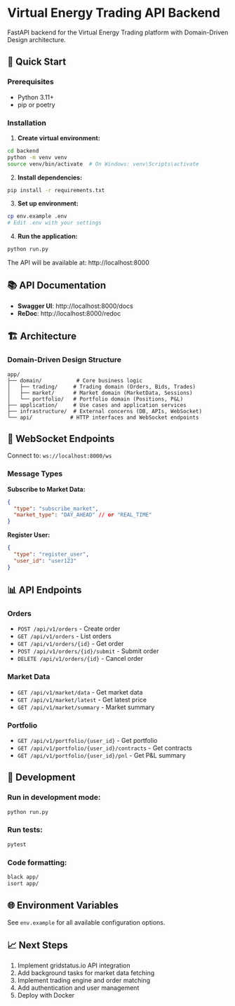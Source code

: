 # Virtual Energy Trading API Backend

FastAPI backend for the Virtual Energy Trading platform with Domain-Driven Design architecture.

## 🚀 Quick Start

### Prerequisites
- Python 3.11+
- pip or poetry

### Installation

1. **Create virtual environment:**
```bash
cd backend
python -m venv venv
source venv/bin/activate  # On Windows: venv\Scripts\activate
```

2. **Install dependencies:**
```bash
pip install -r requirements.txt
```

3. **Set up environment:**
```bash
cp env.example .env
# Edit .env with your settings
```

4. **Run the application:**
```bash
python run.py
```

The API will be available at: http://localhost:8000

## 📚 API Documentation

- **Swagger UI**: http://localhost:8000/docs
- **ReDoc**: http://localhost:8000/redoc

## 🏗️ Architecture

### Domain-Driven Design Structure
```
app/
├── domain/           # Core business logic
│   ├── trading/     # Trading domain (Orders, Bids, Trades)
│   ├── market/      # Market domain (MarketData, Sessions)
│   └── portfolio/   # Portfolio domain (Positions, P&L)
├── application/     # Use cases and application services
├── infrastructure/  # External concerns (DB, APIs, WebSocket)
└── api/            # HTTP interfaces and WebSocket endpoints
```

## 🔌 WebSocket Endpoints

Connect to: `ws://localhost:8000/ws`

### Message Types

**Subscribe to Market Data:**
```json
{
  "type": "subscribe_market",
  "market_type": "DAY_AHEAD" // or "REAL_TIME"
}
```

**Register User:**
```json
{
  "type": "register_user",
  "user_id": "user123"
}
```

## 📊 API Endpoints

### Orders
- `POST /api/v1/orders` - Create order
- `GET /api/v1/orders` - List orders
- `GET /api/v1/orders/{id}` - Get order
- `POST /api/v1/orders/{id}/submit` - Submit order
- `DELETE /api/v1/orders/{id}` - Cancel order

### Market Data
- `GET /api/v1/market/data` - Get market data
- `GET /api/v1/market/latest` - Get latest price
- `GET /api/v1/market/summary` - Market summary

### Portfolio
- `GET /api/v1/portfolio/{user_id}` - Get portfolio
- `GET /api/v1/portfolio/{user_id}/contracts` - Get contracts
- `GET /api/v1/portfolio/{user_id}/pnl` - Get P&L summary

## 🔧 Development

### Run in development mode:
```bash
python run.py
```

### Run tests:
```bash
pytest
```

### Code formatting:
```bash
black app/
isort app/
```

## 🌐 Environment Variables

See `env.example` for all available configuration options.

## 📈 Next Steps

1. Implement gridstatus.io API integration
2. Add background tasks for market data fetching
3. Implement trading engine and order matching
4. Add authentication and user management
5. Deploy with Docker
